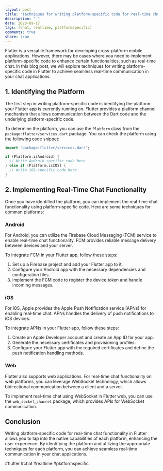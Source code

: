 ```yaml
---
layout: post
title: "Techniques for writing platform-specific code for real-time chat functionalities in Flutter."
description: " "
date: 2023-09-17
tags: [chat, realtime, platformspecific]
comments: true
share: true
---
```


Flutter is a versatile framework for developing cross-platform mobile applications. However, there may be cases where you need to implement platform-specific code to enhance certain functionalities, such as real-time chat. In this blog post, we will explore techniques for writing platform-specific code in Flutter to achieve seamless real-time communication in your chat applications.

## 1. Identifying the Platform

The first step in writing platform-specific code is identifying the platform your Flutter app is currently running on. Flutter provides a platform channel mechanism that allows communication between the Dart code and the underlying platform-specific code.

To determine the platform, you can use the `Platform` class from the `package:flutter/services.dart` package. You can check the platform using the following code snippet:

```dart
import 'package:flutter/services.dart';

if (Platform.isAndroid) {
  // Write Android-specific code here
} else if (Platform.isIOS) {
  // Write iOS-specific code here
}
```

## 2. Implementing Real-Time Chat Functionality

Once you have identified the platform, you can implement the real-time chat functionality using platform-specific code. Here are some techniques for common platforms:

### Android

For Android, you can utilize the Firebase Cloud Messaging (FCM) service to enable real-time chat functionality. FCM provides reliable message delivery between devices and your server.

To integrate FCM in your Flutter app, follow these steps:

1. Set up a Firebase project and add your Flutter app to it.
2. Configure your Android app with the necessary dependencies and configuration files.
3. Implement the FCM code to register the device token and handle incoming messages.

### iOS

For iOS, Apple provides the Apple Push Notification service (APNs) for enabling real-time chat. APNs handles the delivery of push notifications to iOS devices.

To integrate APNs in your Flutter app, follow these steps:

1. Create an Apple Developer account and create an App ID for your app.
2. Generate the necessary certificates and provisioning profiles.
3. Configure your Flutter app with the required certificates and define the push notification handling methods.

### Web

Flutter also supports web applications. For real-time chat functionality on web platforms, you can leverage WebSocket technology, which allows bidirectional communication between a client and a server.

To implement real-time chat using WebSocket in Flutter web, you can use the `web_socket_channel` package, which provides APIs for WebSocket communication.

## Conclusion

Writing platform-specific code for real-time chat functionality in Flutter allows you to tap into the native capabilities of each platform, enhancing the user experience. By identifying the platform and utilizing the appropriate techniques for each platform, you can achieve seamless real-time communication in your chat applications.

#flutter #chat #realtime #platformspecific